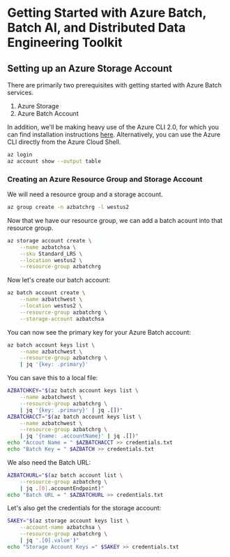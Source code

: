 # Getting Started with Azure Batch, Batch AI, and Distributed Data Engineering Toolkit

## Setting up an Azure Storage Account

There are primarily two prerequisites with getting started with Azure Batch services.

1. Azure Storage
2. Azure Batch Account

In addition, we'll be making heavy use of the Azure CLI 2.0, for which you can find installation instructions [here](https://docs.microsoft.com/en-us/cli/azure/install-azure-cli?view=azure-cli-latest). Alternatively, you can use the Azure CLI directly from the Azure Cloud Shell.

```bash
az login
az account show --output table
```

### Creating an Azure Resource Group and Storage Account

We will need a resource group and a storage account.

```bash
az group create -n azbatchrg -l westus2
```

Now that we have our resource group, we can add a batch acount into that resource group.
 
```bash
az storage account create \
	--name azbatchsa \
	--sku Standard_LRS \
	--location westus2 \
	--resource-group azbatchrg
```
Now let's create our batch account:

```bash
az batch account create \
	--name azbatchwest \
	--location westus2 \
	--resource-group azbatchrg \
	--storage-account azbatchsa
```

You can now see the primary key for your Azure Batch account:

```bash
az batch account keys list \
	--name azbatchwest \
	--resource-group azbatchrg \
	| jq '{key: .primary}'
```

You can save this to a local file:

```bash
AZBATCHKEY="$(az batch account keys list \
	--name azbatchwest \
	--resource-group azbatchrg \
	| jq '{key: .primary}' | jq .[])"
AZBATCHACCT="$(az batch account keys list \
	--name azbatchwest \
	--resource-group azbatchrg \
	| jq '{name: .accountName}' | jq .[])"
echo "Accout Name = " $AZBATCHACCT >> credentials.txt
echo "Batch Key = " $AZBATCH >> credentials.txt 
```
We also need the Batch URL:

```bash
AZBATCHURL="$(az batch account list \
	--resource-group azbatchrg \
	| jq .[0].accountEndpoint)"
echo "Batch URL = " $AZBATCHURL >> credentials.txt
```

Let's also get the credentials for the storage account:

```bash
SAKEY="$(az storage account keys list \
	--account-name azbatchsa \
	--resource-group azbatchrg \
	| jq '.[0].value')"
echo "Storage Account Keys =" $SAKEY >> credentials.txt
```

